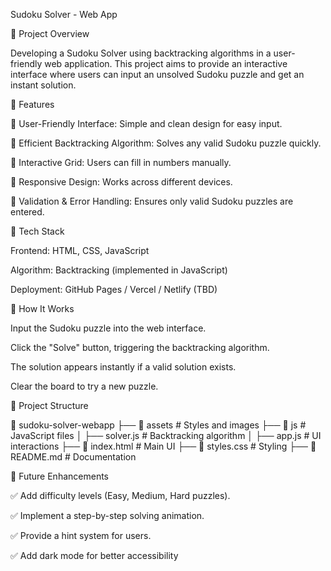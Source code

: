 Sudoku Solver - Web App

📌 Project Overview

Developing a Sudoku Solver using backtracking algorithms in a user-friendly web application. This project aims to provide an interactive interface where users can input an unsolved Sudoku puzzle and get an instant solution.

🚀 Features

📝 User-Friendly Interface: Simple and clean design for easy input.

🧩 Efficient Backtracking Algorithm: Solves any valid Sudoku puzzle quickly.

🎨 Interactive Grid: Users can fill in numbers manually.

📱 Responsive Design: Works across different devices.

💾 Validation & Error Handling: Ensures only valid Sudoku puzzles are entered.

🔧 Tech Stack

Frontend: HTML, CSS, JavaScript

Algorithm: Backtracking (implemented in JavaScript)

Deployment: GitHub Pages / Vercel / Netlify (TBD)

📜 How It Works

Input the Sudoku puzzle into the web interface.

Click the "Solve" button, triggering the backtracking algorithm.

The solution appears instantly if a valid solution exists.

Clear the board to try a new puzzle.

📂 Project Structure

📁 sudoku-solver-webapp
├── 📂 assets        # Styles and images
├── 📂 js            # JavaScript files
│   ├── solver.js    # Backtracking algorithm
│   ├── app.js       # UI interactions
├── 📄 index.html    # Main UI
├── 📄 styles.css    # Styling
├── 📄 README.md     # Documentation

🎯 Future Enhancements

✅ Add difficulty levels (Easy, Medium, Hard puzzles).

✅ Implement a step-by-step solving animation.

✅ Provide a hint system for users.

✅ Add dark mode for better accessibility

